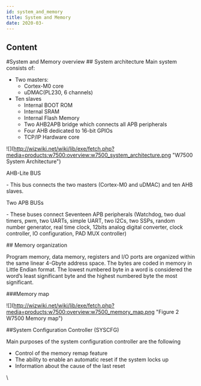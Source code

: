 ```yaml
---
id: system_and_memory
title: System and Memory
date: 2020-03-
---
```



## Content
 \#System and Memory overview \#\# System architecture Main
system consists of:

  - Two masters:
      - Cortex-M0 core
      - uDMAC(PL230, 6 channels)
  - Ten slaves
      - Internal BOOT ROM
      - Internal SRAM
      - Internal Flash Memory
      - Two AHB2APB bridge which connects all APB peripherals
      - Four AHB dedicated to 16-bit GPIOs
      - TCP/IP Hardware core

\!\[\](<http://wizwiki.net/wiki/lib/exe/fetch.php?media=products:w7500:overview:w7500_system_architecture.png>
"W7500 System Architecture")

AHB-Lite BUS

\- This bus connects the two masters (Cortex-M0 and uDMAC) and ten AHB
slaves.

Two APB BUSs

\- These buses connect Seventeen APB peripherals (Watchdog, two dual
timers, pwm, two UARTs, simple UART, two I2Cs, two SSPs, random number
generator, real time clock, 12bits analog digital converter, clock
controller, IO configuration, PAD MUX controller)

\#\# Memory organization

Program memory, data memory, registers and I/O ports are organized
within the same linear 4-Gbyte address space. The bytes are coded in
memory in Little Endian format. The lowest numbered byte in a word is
considered the word’s least significant byte and the highest numbered
byte the most significant.

\#\#\#Memory map

\!\[\](<http://wizwiki.net/wiki/lib/exe/fetch.php?media=products:w7500:overview:w7500_memory_map.png>
"Figure 2 W7500 Memory map")

\#\#System Configuration Controller (SYSCFG)

Main purposes of the system configuration controller are the following

  - Control of the memory remap feature
  - The ability to enable an automatic reset if the system locks up
  - Information about the cause of the last reset

\

